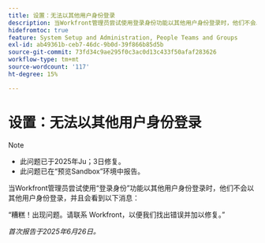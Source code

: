 ```yaml
---
title: 设置：无法以其他用户身份登录
description: 当Workfront管理员尝试使用登录身份功能以其他用户身份登录时，他们不会以其他用户身份登录，并且会看到一条错误消息。
hidefromtoc: true
feature: System Setup and Administration, People Teams and Groups
exl-id: ab49361b-ceb7-46dc-9b0d-39f866b85d5b
source-git-commit: 73fd34c9ae295f0c3ac0d13c433f50afaf283626
workflow-type: tm+mt
source-wordcount: '117'
ht-degree: 15%

---
```


# 设置：无法以其他用户身份登录

>[!NOTE]
>
>* 此问题已于2025年Ju；3日修复。
>* 此问题已在“预览Sandbox”环境中报告。

当Workfront管理员尝试使用“登录身份”功能以其他用户身份登录时，他们不会以其他用户身份登录，并且会看到以下消息：

“糟糕！出现问题。请联系 Workfront，以便我们找出错误并加以修复。”

_首次报告于2025年6月26日。_
